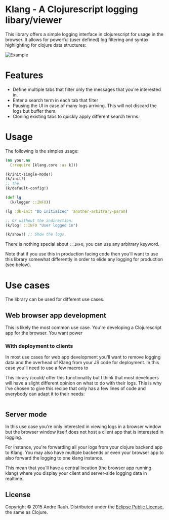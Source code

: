 # Klang - A Clojurescript logging libary/viewer

This library offers a simple logging interface in clojurescript for
usage in the browser. It allows for powerful (user defined) log
filtering and syntax highlighting for clojure data structures:

![Example](https://github.com/rauhs/klang/blob/master/docs/img/example.png)

# Features

* Define multiple tabs that filter only the messages that you're
  interested in.
* Enter a search term in each tab that filter
* Pausing the UI in case of many logs arriving. This will not discard
  the logs but buffer them.
* Cloning existing tabs to quickly apply different search terms.

# Usage

The following is the simples usage:
```clj
(ns your.ns
  (:require [klang.core :as k]))

(k/init-single-mode!)
(k/init!)
;; The 
(k/default-config!)

(def lg
  (k/logger ::INFO))

(lg :db-init "Db initiaized" 'another-arbitrary-param)

;; Or without the indirection:
(k/log! ::INFO "User logged in")

(k/show!) ;; Show the logs.
```

There is nothing special about `::INFO`, you can use any arbitrary keyword.

Note that if you use this in production facing code then you'll want
to use this library somewhat differently in order to elide any logging
for production (see below).

# Use cases
The library can be used for different use cases.

## Web browser app development
This is likely the most common use case. You're developing a
Clojurescript app for the browser. You want power


### With deployment to clients
In most use cases for web app development you'll want to remove
logging data and the overhead of Klang from your JS code for
deployment.
In this case you'll need to use a few macros to 

This library /could/ offer this functionality but I think that most
developers will have a slight different opinion on what to do with
their logs.
This is why I've chosen to give this recipe that only has a few lines
of code and everybody can adapt it to their needs:

```clj

```


## Server mode
In this use case you're only interested in viewing logs in a browser
window but the browser window itself does not host a client app that
is interested in logging.

For instance, you're forwarding all your logs from your clojure
backend app to Klang. You may also have multiple backends or even your
browser app to also forward the logging to one klang instance.

This mean that you'll have a central location (the browser app running
klang) where you display your client and server-side logging data in
realtime.

## License

Copyright &copy; 2015 Andre Rauh. Distributed under the
[Eclipse Public License][], the same as Clojure.


[Eclipse Public License]: <https://raw2.github.com/rauhs/klang/master/LICENSE>
